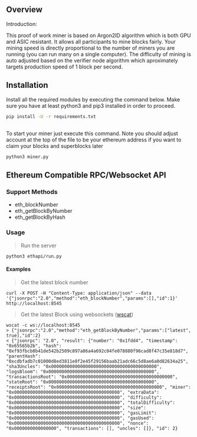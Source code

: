 ## Overview

Introduction:  

This proof of work miner is based on Argon2ID algorithm which is both GPU and ASIC resistant.
It allows all participants to mine blocks fairly.  Your mining speed is directly proportional to 
the number of miners you are running (you can run many on a single computer).  The difficulty of 
mining is auto adjusted based on the verifier node algorithm which aproximately targets production
speed of 1 block per second.

## Installation

Install all the required modules by executing the command below.  Make sure you have at least python3 and pip3 installed in order to proceed.

```bash
pip install -U -r requirements.txt
```
## 

To start your miner just execute this command.  Note you should adjust account at the top of the file to be your ethereum address if you want to claim your blocks and superblocks later

```bash
python3 miner.py
```

## Ethereum Compatible RPC/Websocket API

### Support Methods

- eth_blockNumber
- eth_getBlockByNumber
- eth_getBlockByHash

### Usage

> Run the server
```shell
python3 ethapi/run.py
```

#### Examples

> Get the latest block number
```shell
curl -X POST -H "Content-Type: application/json" --data '{"jsonrpc":"2.0","method":"eth_blockNumber","params":[],"id":1}' http://localhost:8545
```

> Get the latest Block using websockets ([wscat](https://github.com/websockets/wscat))
```shell
wscat -c ws://localhost:8545
> {"jsonrpc":"2.0","method":"eth_getBlockByNumber","params":["latest", true],"id":2}
< {"jsonrpc": "2.0", "result": {"number": "0x1fdd4", "timestamp": "0x65565b2b", "hash": "0xf93fbcb8b41de542b2509c897a86a4a692c04fe078880f96cad8f47c35e818d7", "parentHash": "0xcdbfadb7c01000d8ed3811e8f2e45f29156baab21adc66c5d8ae6a0d82634a25", "sha3Uncles": "0x0000000000000000000000000000000000000000", "logsBloom": "0x0000000000000000000000000000000000000000", "transactionsRoot": "0x0000000000000000000000000000000000000000", "stateRoot": "0x0000000000000000000000000000000000000000", "receiptsRoot": "0x0000000000000000000000000000000000000000", "miner": "0x0000000000000000000000000000000000000000", "extraData": "0x0000000000000000000000000000000000000000", "difficulty": "0x0000000000000000000000000000000000000000", "totalDifficulty": "0x0000000000000000000000000000000000000000", "size": "0x0000000000000000000000000000000000000000", "gasLimit": "0x0000000000000000000000000000000000000000", "gasUsed": "0x0000000000000000000000000000000000000000", "nonce": "0x0000000000000000", "transactions": [], "uncles": []}, "id": 2}
```

